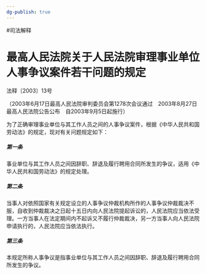 ```yaml
---
dg-publish: true
---
```

#司法解释 
# 最高人民法院关于人民法院审理事业单位人事争议案件若干问题的规定

法释〔2003〕13号

（2003年6月17日最高人民法院审判委员会第1278次会议通过　2003年8月27日最高人民法院公告公布　自2003年9月5日起施行）

为了正确审理事业单位与其工作人员之间的人事争议案件，根据《中华人民共和国劳动法》的规定，现对有关问题规定如下：

##### 第一条

事业单位与其工作人员之间因辞职、辞退及履行聘用合同所发生的争议，适用《中华人民共和国劳动法》的规定处理。

##### 第二条

当事人对依照国家有关规定设立的人事争议仲裁机构所作的人事争议仲裁裁决不服，自收到仲裁裁决之日起十五日内向人民法院提起诉讼的，人民法院应当依法受理。一方当事人在法定期间内不起诉又不履行仲裁裁决，另一方当事人向人民法院申请执行的，人民法院应当依法执行。

##### 第三条

本规定所称人事争议是指事业单位与其工作人员之间因辞职、辞退及履行聘用合同所发生的争议。